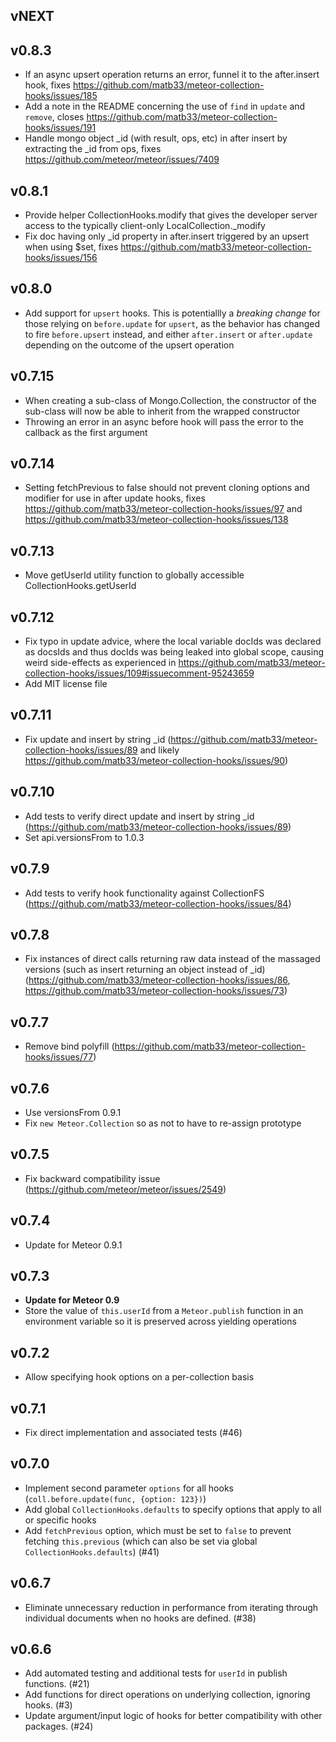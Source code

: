 ## vNEXT

## v0.8.3

* If an async upsert operation returns an error, funnel it to the after.insert hook, fixes https://github.com/matb33/meteor-collection-hooks/issues/185
* Add a note in the README concerning the use of `find` in `update` and `remove`, closes https://github.com/matb33/meteor-collection-hooks/issues/191
* Handle mongo object _id (with result, ops, etc) in after insert by extracting the _id from ops, fixes https://github.com/meteor/meteor/issues/7409

## v0.8.1

* Provide helper CollectionHooks.modify that gives the developer server access to the typically client-only LocalCollection._modify
* Fix doc having only _id property in after.insert triggered by an upsert when using $set, fixes https://github.com/matb33/meteor-collection-hooks/issues/156

## v0.8.0

* Add support for `upsert` hooks. This is potentiallly a *breaking change* for those relying on `before.update` for `upsert`, as the behavior has changed to fire `before.upsert` instead, and either `after.insert` or `after.update` depending on the outcome of the upsert operation

## v0.7.15

* When creating a sub-class of Mongo.Collection, the constructor of the sub-class will now be able to inherit from the wrapped constructor
* Throwing an error in an async before hook will pass the error to the callback as the first argument

## v0.7.14

* Setting fetchPrevious to false should not prevent cloning options and modifier for use in after update hooks, fixes https://github.com/matb33/meteor-collection-hooks/issues/97 and https://github.com/matb33/meteor-collection-hooks/issues/138

## v0.7.13

* Move getUserId utility function to globally accessible CollectionHooks.getUserId

## v0.7.12

* Fix typo in update advice, where the local variable docIds was declared as docsIds and thus docIds was being leaked into global scope, causing weird side-effects as experienced in https://github.com/matb33/meteor-collection-hooks/issues/109#issuecomment-95243659
* Add MIT license file

## v0.7.11

* Fix update and insert by string _id (https://github.com/matb33/meteor-collection-hooks/issues/89 and likely https://github.com/matb33/meteor-collection-hooks/issues/90)

## v0.7.10

* Add tests to verify direct update and insert by string _id (https://github.com/matb33/meteor-collection-hooks/issues/89)
* Set api.versionsFrom to 1.0.3

## v0.7.9

* Add tests to verify hook functionality against CollectionFS (https://github.com/matb33/meteor-collection-hooks/issues/84)

## v0.7.8

* Fix instances of direct calls returning raw data instead of the massaged versions (such as insert returning an object instead of _id) (https://github.com/matb33/meteor-collection-hooks/issues/86, https://github.com/matb33/meteor-collection-hooks/issues/73)

## v0.7.7

* Remove bind polyfill (https://github.com/matb33/meteor-collection-hooks/issues/77)

## v0.7.6

* Use versionsFrom 0.9.1
* Fix `new Meteor.Collection` so as not to have to re-assign prototype

## v0.7.5

* Fix backward compatibility issue (https://github.com/meteor/meteor/issues/2549)

## v0.7.4

* Update for Meteor 0.9.1

## v0.7.3

* **Update for Meteor 0.9**
* Store the value of `this.userId` from a `Meteor.publish` function in an environment variable so it is preserved across yielding operations

## v0.7.2

* Allow specifying hook options on a per-collection basis

## v0.7.1

* Fix direct implementation and associated tests (#46)

## v0.7.0

* Implement second parameter `options` for all hooks (`coll.before.update(func, {option: 123})`)
* Add global `CollectionHooks.defaults` to specify options that apply to all or specific hooks
* Add `fetchPrevious` option, which must be set to `false` to prevent fetching `this.previous` (which can also be set via global `CollectionHooks.defaults`) (#41)

## v0.6.7

* Eliminate unnecessary reduction in performance from iterating through individual documents when no hooks are defined. (#38)

## v0.6.6

* Add automated testing and additional tests for `userId` in publish functions. (#21)
* Add functions for direct operations on underlying collection, ignoring hooks. (#3)
* Update argument/input logic of hooks for better compatibility with other packages. (#24)
